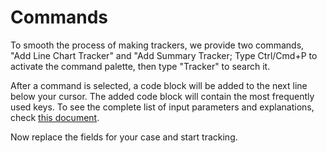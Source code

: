 # Commands 
To smooth the process of making trackers, we provide two commands, "Add Line Chart Tracker" and "Add Summary Tracker; Type Ctrl/Cmd+P to activate the command palette, then type "Tracker" to search it.

After a command is selected, a code block will be added to the next line below your cursor. The added code block will contain the most frequently used keys. To see the complete list of input parameters and explanations, check [this document](https://github.com/pyrochlore/obsidian-tracker/blob/master/docs/InputParameters.md).

Now replace the fields for your case and start tracking.